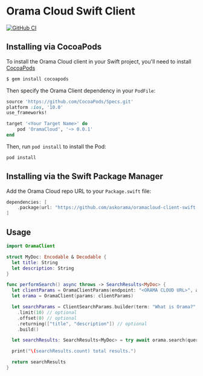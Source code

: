 # Orama Cloud Swift Client

[![GitHub CI](https://github.com/askorama/oramacloud-client-swift/actions/workflows/swift.yml/badge.svg)](https://github.com/askorama/oramacloud-client-swift/actions/workflows/swift.yml)

## Installing via CocoaPods

To install the Orama Cloud client in your Swift project, you'll need to install [CocoaPods](https://cocoapods.org/)

```sh
$ gem install cocoapods
```

Then specify the Orama Client dependency in your `PodFile`:

```ruby
source 'https://github.com/CocoaPods/Specs.git'
platform :ios, '10.0'
use_frameworks!

target '<Your Target Name>' do
    pod 'OramaCloud', '~> 0.0.1'
end
```

Then, run `pod install` to install the Pod:

```sh
pod install
```

## Installing via the Swift Package Manager

Add the Orama Cloud repo URL to your `Package.swift` file:

```swift
dependencies: [
    .package(url: "https://github.com/askorama/oramacloud-client-swift.git", from: "0.0.1")
]
```

## Usage

```swift
import OramaClient

struct MyDoc: Encodable & Decodable {
  let title: String
  let description: String
}

func performSearch() async throws -> SearchResults<MyDoc> {
  let clientParams = OramaClientParams(endpoint: "<ORAMA CLOUD URL>", apiKey: "<ORAMA CLOUD API KEY>")
  let orama = OramaClient(params: clientParams)

  let searchParams = ClientSearchParams.builder(term: "What is Orama?", mode: .fulltext)
    .limit(10) // optional
    .offset(0) // optional
    .returning(["title", "description"]) // optional
    .build()

  let searchResults: SearchResults<MyDoc> = try await orama.search(query: searchParams)

  print("\(searchResults.count) total results.")

  return searchResults
}

```